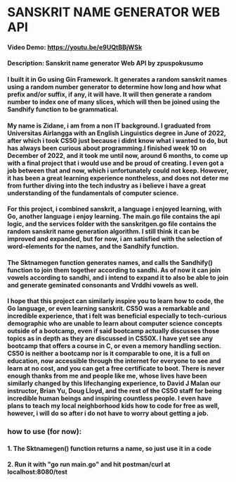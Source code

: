 # SANSKRIT NAME GENERATOR WEB API
#### Video Demo:  <https://youtu.be/e9UQtBBjWSk>
#### Description: Sanskrit name generator Web API by zpuspokusumo
#### I built it in Go using Gin Framework. It generates a random sanskrit names using a random number generator to determine how long and how what prefix and/or suffix, if any, it will have. It will then generate a random number to index one of many slices, which will then be joined using the Sandhify function to be grammatical.
#### My name is Zidane, i am from a non IT background. I graduated from Universitas Airlangga with an English Linguistics degree in June of 2022, after which i took CS50 just because i didnt know what i wanted to do, but has always been curious about programming.I finished week 10 on December of 2022, and it took me until now, around 6 months, to come up with a final project that i would use and be proud of creating. I even got a job between that and now, which i unfortunately could not keep. However, it has been a great learning experience nontheless, and does not deter me from further diving into the tech industry as i believe i have a great understanding of the fundamentals of computer science.
#### For this project, i combined sanskrit, a language i enjoyed learning, with Go, another language i enjoy learning. The main.go file contains the api logic, and the services folder with the sanskritgen.go file contains the random sanskrit name generation algorithm. I still think it can be improved and expanded, but for now, i am satisfied with the selection of word-elements for the names, and the Sandhify function.
#### The Sktnamegen function generates names, and calls the Sandhify() function to join them together according to sandhi. As of now it can join vowels according to sandhi, and i intend to expand it to also be able to join and generate geminated consonants and Vrddhi vowels as well.
#### I hope that this project can similarly inspire you to learn how to code, the Go language, or even learning sanskrit. CS50 was a remarkable and incredible experience, that i felt was beneficial especially to tech-curious demographic who are unable to learn about computer science concepts outside of a bootcamp, even if said bootcamp actually discusses those topics as in depth as they are discussed in CS50X. I have yet see any bootcamp that offers a course in C, or even a memory handling section. CS50 is neither a bootcamp nor is it comparable to one, it is a full on education, now accessible through the internet for everyone to see and learn at no cost, and you can get a free certificate to boot. There is never enough thanks from me and people like me, whose lives have been similarly changed by this lifechanging experience, to David J Malan our instructor, Brian Yu, Doug Lloyd, and the rest of the CS50 staff for being incredible human beings and inspiring countless people. I even have plans to teach my local neighborhood kids how to code for free as well, however, i will do so after i do not have to worry about getting a job.
### how to use (for now):
#### 1. The Sktnamegen() function returns a name, so just use it in a code
#### 2. Run it with "go run main.go" and hit postman/curl at localhost:8080/test
